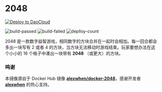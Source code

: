 # 2048

[![Deploy to DaoCloud](http://7xi6ii.com5.z0.glb.qiniucdn.com/test-icon/deploy_to_daocloud.svg)](https://dashboard.daocloud.io/packages/6f7a340c-b193-4a36-a765-4e660ddebd1c) 

![build-passed](https://img.shields.io/badge/DaoCloud构建-passed-green.svg)
![build-failed](https://img.shields.io/badge/DaoCloud构建-failed-red.svg)
![deplloy-count](https://img.shields.io/badge/发布-888次-blue.svg)




2048 是一款数字益智游戏，相同数字的方块合并在一起时会相加。每一回合都会多出一块写有 2 或者 4 的方块，当方块无法移动时游戏结束。玩家要想办法在这个小小的 16 个格子中凑出一块带有 **2048** （或更大）的方块。

### 鸣谢

本镜像源自于 Docker Hub 镜像 **[alexwhen/docker-2048](https://registry.hub.docker.com/u/alexwhen/docker-2048/)**，感谢开发者 **[alexwhen](https://github.com/alexwhen)** 的热心支持。
